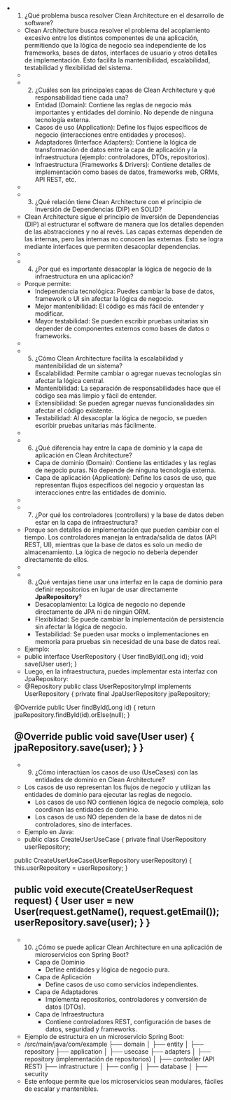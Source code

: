 - 1. ¿Qué problema busca resolver Clean Architecture en el desarrollo de software?
    - Clean Architecture busca resolver el problema del acoplamiento excesivo entre los distintos componentes de una aplicación, permitiendo que la lógica de negocio sea independiente de los frameworks, bases de datos, interfaces de usuario y otros detalles de implementación. Esto facilita la mantenibilidad, escalabilidad, testabilidad y flexibilidad del sistema.
    - 
    - 2. ¿Cuáles son las principales capas de Clean Architecture y qué responsabilidad tiene cada una?
        - Entidad (Domain): Contiene las reglas de negocio más importantes y entidades del dominio. No depende de ninguna tecnología externa.
        - Casos de uso (Application): Define los flujos específicos de negocio (interacciones entre entidades y procesos).
        - Adaptadores (Interface Adapters): Contiene la lógica de transformación de datos entre la capa de aplicación y la infraestructura (ejemplo: controladores, DTOs, repositorios).
        - Infraestructura (Frameworks & Drivers): Contiene detalles de implementación como bases de datos, frameworks web, ORMs, API REST, etc.
    - 
    - 3. ¿Qué relación tiene Clean Architecture con el principio de Inversión de Dependencias (DIP) en SOLID?
    - Clean Architecture sigue el principio de Inversión de Dependencias (DIP) al estructurar el software de manera que los detalles dependen de las abstracciones y no al revés. Las capas externas dependen de las internas, pero las internas no conocen las externas. Esto se logra mediante interfaces que permiten desacoplar dependencias.
    - 
    - 4. ¿Por qué es importante desacoplar la lógica de negocio de la infraestructura en una aplicación?
    - Porque permite:
        - Independencia tecnológica: Puedes cambiar la base de datos, framework o UI sin afectar la lógica de negocio.
        - Mejor mantenibilidad: El código es más fácil de entender y modificar.
        - Mayor testabilidad: Se pueden escribir pruebas unitarias sin depender de componentes externos como bases de datos o frameworks.
    - 
    - 5. ¿Cómo Clean Architecture facilita la escalabilidad y mantenibilidad de un sistema?
        - Escalabilidad: Permite cambiar o agregar nuevas tecnologías sin afectar la lógica central.
        - Mantenibilidad: La separación de responsabilidades hace que el código sea más limpio y fácil de entender.
        - Extensibilidad: Se pueden agregar nuevas funcionalidades sin afectar el código existente.
        - Testabilidad: Al desacoplar la lógica de negocio, se pueden escribir pruebas unitarias más fácilmente.
    - 
    - 6. ¿Qué diferencia hay entre la capa de dominio y la capa de aplicación en Clean Architecture?
        - Capa de dominio (Domain): Contiene las entidades y las reglas de negocio puras. No depende de ninguna tecnología externa.
        - Capa de aplicación (Application): Define los casos de uso, que representan flujos específicos del negocio y orquestan las interacciones entre las entidades de dominio.
    - 
    - 7. ¿Por qué los controladores (controllers) y la base de datos deben estar en la capa de infraestructura?
    - Porque son detalles de implementación que pueden cambiar con el tiempo. Los controladores manejan la entrada/salida de datos (API REST, UI), mientras que la base de datos es solo un medio de almacenamiento. La lógica de negocio no debería depender directamente de ellos.
    - 
    - 8. ¿Qué ventajas tiene usar una interfaz en la capa de dominio para definir repositorios en lugar de usar directamente **JpaRepository**?
        - Desacoplamiento: La lógica de negocio no depende directamente de JPA ni de ningún ORM.
        - Flexibilidad: Se puede cambiar la implementación de persistencia sin afectar la lógica de negocio.
        - Testabilidad: Se pueden usar mocks o implementaciones en memoria para pruebas sin necesidad de una base de datos real.
    - Ejemplo:
    - public interface UserRepository {
    User findById(Long id);
    void save(User user);
}
    - Luego, en la infraestructura, puedes implementar esta interfaz con JpaRepository:
    - @Repository
public class UserRepositoryImpl implements UserRepository {
    private final JpaUserRepository jpaRepository;

    @Override
    public User findById(Long id) {
        return jpaRepository.findById(id).orElse(null);
    }

    @Override
    public void save(User user) {
        jpaRepository.save(user);
    }
}
    - 
    - 9. ¿Cómo interactúan los casos de uso (UseCases) con las entidades de dominio en Clean Architecture?
    - Los casos de uso representan los flujos de negocio y utilizan las entidades de dominio para ejecutar las reglas de negocio.
        - Los casos de uso NO contienen lógica de negocio compleja, solo coordinan las entidades de dominio.
        - Los casos de uso NO dependen de la base de datos ni de controladores, sino de interfaces.
    - Ejemplo en Java:
    - public class CreateUserUseCase {
    private final UserRepository userRepository;

    public CreateUserUseCase(UserRepository userRepository) {
        this.userRepository = userRepository;
    }

    public void execute(CreateUserRequest request) {
        User user = new User(request.getName(), request.getEmail());
        userRepository.save(user);
    }
}
    - 
    - 10. ¿Cómo se puede aplicar Clean Architecture en una aplicación de microservicios con Spring Boot?
        - Capa de Dominio
            - Define entidades y lógica de negocio pura.
        - Capa de Aplicación
            - Define casos de uso como servicios independientes.
        - Capa de Adaptadores
            - Implementa repositorios, controladores y conversión de datos (DTOs).
        - Capa de Infraestructura
            - Contiene controladores REST, configuración de bases de datos, seguridad y frameworks.
    - Ejemplo de estructura en un microservicio Spring Boot: 
    - /src/main/java/com/example
 ├── domain
 │   ├── entity
 │   ├── repository
 ├── application
 │   ├── usecase
 ├── adapters
 │   ├── repository (implementación de repositorios)
 │   ├── controller (API REST)
 ├── infrastructure
 │   ├── config
 │   ├── database
 │   ├── security
    - Este enfoque permite que los microservicios sean modulares, fáciles de escalar y mantenibles. 